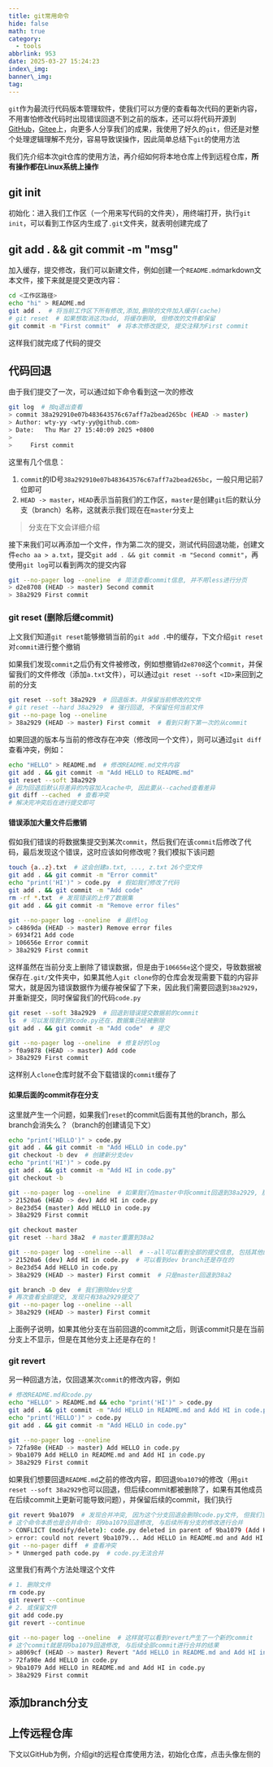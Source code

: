 ```yaml
---
title: git常用命令
hide: false
math: true
category:
  - tools
abbrlink: 953
date: 2025-03-27 15:24:23
index\_img:
banner\_img:
tag:
---
```


`git`作为最流行代码版本管理软件，使我们可以方便的查看每次代码的更新内容，不用害怕修改代码时出现错误回退不到之前的版本，还可以将代码开源到[GitHub](https://github.com/)，[Gitee](https://gitee.com/)上，向更多人分享我们的成果，我使用了好久的`git`，但还是对整个处理逻辑理解不充分，容易导致误操作，因此简单总结下`git`的使用方法

我们先介绍本次git仓库的使用方法，再介绍如何将本地仓库上传到远程仓库，**所有操作都在Linux系统上操作**

## git init
初始化：进入我们工作区（一个用来写代码的文件夹），用终端打开，执行`git init`，可以看到工作区内生成了`.git`文件夹，就表明创建完成了

## git add . && git commit -m "msg"
加入缓存，提交修改，我们可以新建文件，例如创建一个`README.md`markdown文本文件，接下来就是提交更改内容：
```bash
cd <工作区路径>
echo "hi" > README.md
git add .  # 将当前工作区下所有修改,添加,删除的文件加入缓存(cache)
# git reset  # 如果想取消这次add, 将缓存删除, 但修改的文件都保留
git commit -m "First commit"  # 将本次修改提交, 提交注释为First commit
```
这样我们就完成了代码的提交

## 代码回退
由于我们提交了一次，可以通过如下命令看到这一次的修改
```bash
git log  # 按q退出查看
> commit 38a292910e07b483643576c67aff7a2bead265bc (HEAD -> master)
> Author: wty-yy <wty-yy@github.com>
> Date:   Thu Mar 27 15:40:09 2025 +0800
> 
>     First commit
```
这里有几个信息：
1. `commit`的ID号`38a292910e07b483643576c67aff7a2bead265bc`，一般只用记前7位即可
2. `HEAD -> master`，`HEAD`表示当前我们的工作区，`master`是创建`git`后的默认分支（branch）名称，这就表示我们现在在`master`分支上
> 分支在下文会详细介绍

接下来我们可以再添加一个文件，作为第二次的提交，测试代码回退功能，创建文件`echo aa > a.txt`，提交`git add . && git commit -m "Second commit"`，再使用`git log`可以看到两次的提交内容
```bash
git --no-pager log --oneline  # 简洁查看commit信息, 并不用less进行分页
> d2e8708 (HEAD -> master) Second commit
> 38a2929 First commit
```
### git reset (删除后继commit)
上文我们知道`git reset`能够撤销当前的`git add .`中的缓存，下文介绍`git reset`对`commit`进行整个撤销

如果我们发现`commit`之后仍有文件被修改，例如想撤销`d2e8708`这个`commit`，并保留我们的文件修改（添加`a.txt`文件），可以通过`git reset --soft <ID>`来回到之前的分支
```bash
git reset --soft 38a2929  # 回退版本，并保留当前修改的文件
# git reset --hard 38a2929  # 强行回退, 不保留任何当前文件
git --no-page log --oneline
> 38a2929 (HEAD -> master) First commit  # 看到只剩下第一次的从commit
```

如果回退的版本与当前的修改存在冲突（修改同一个文件），则可以通过`git diff`查看冲突，例如：
```bash
echo "HELLO" > README.md  # 修改README.md文件内容
git add . && git commit -m "Add HELLO to README.md"
git reset --soft 38a2929
# 因为回退后默认将差异的内容加入cache中, 因此要从--cached查看差异
git diff --cached  # 查看冲突
# 解决完冲突后在进行提交即可
```

#### 错误添加大量文件后撤销
假如我们错误的将数据集提交到某次`commit`，然后我们在该`commit`后修改了代码，最后发现这个错误，这时应该如何修改呢？我们模拟下该问题
```bash
touch {a..z}.txt  # 这会创建a.txt, ..., z.txt 26个空文件
git add . && git commit -m "Error commit"
echo "print('HI')" > code.py  # 假如我们修改了代码
git add . && git commit -m "Add code"
rm -rf *.txt  # 发现错误的上传了数据集
git add . && git commit -m "Remove error files"

git --no-pager log --oneline  # 最终log
> c4869da (HEAD -> master) Remove error files
> 6934f21 Add code
> 106656e Error commit
> 38a2929 First commit
```
这样虽然在当前分支上删除了错误数据，但是由于`106656e`这个提交，导致数据被保存在`.git/`文件夹中，如果其他人`git clone`你的仓库会发现需要下载的内容非常大，就是因为错误数据作为缓存被保留了下来，因此我们需要回退到`38a2929`，并重新提交，同时保留我们的代码`code.py`
```bash
git reset --soft 38a2929  # 回退到错误提交数据前的commit
ls  # 可以发现我们的code.py还在，数据集已经被删除
git add . && git commit -m "Add code"  # 提交

git --no-pager log --oneline  # 修复好的log
> f0a9878 (HEAD -> master) Add code
> 38a2929 First commit
```
这样别人`clone`仓库时就不会下载错误的`commit`缓存了

#### 如果后面的commit存在分支
这里就产生一个问题，如果我们`reset`的commit后面有其他的branch，那么branch会消失么？（branch的创建请见下文）

```bash
echo "print('HELLO')" > code.py
git add . && git commit -m "Add HELLO in code.py"
git checkout -b dev  # 创建新分支dev
echo "print('HI')" > code.py
git add . && git commit -m "Add HI in code.py"
git checkout -b 

git --no-pager log --oneline  # 如果我们在master中将commit回退到38a2929, 那么dev的commit会消失么
> 21520a6 (HEAD -> dev) Add HI in code.py
> 8e23d54 (master) Add HELLO in code.py
> 38a2929 First commit

git checkout master
git reset --hard 38a2  # master重置到38a2

git --no-pager log --oneline --all  # --all可以看到全部的提交信息, 包括其他的branch
> 21520a6 (dev) Add HI in code.py  # 可以看到dev branch还是存在的
> 8e23d54 Add HELLO in code.py
> 38a2929 (HEAD -> master) First commit  # 只是master回退到38a2

git branch -D dev  # 我们删除dev分支
# 再次查看全部提交, 发现只有38a2929提交了
git --no-pager log --oneline --all
> 38a2929 (HEAD -> master) First commit
```
上面例子说明，如果其他分支在当前回退的commit之后，则该commit只是在当前分支上不显示，但是在其他分支上还是存在的！

### git revert
另一种回退方法，仅回退某次`commit`的修改内容，例如
```bash
# 修改README.md和code.py
echo "HELLO" > README.md && echo "print('HI')" > code.py
git add . && git commit -m "Add HELLO in README.md and Add HI in code.py"
echo "print('HELLO')" > code.py
git add . && git commit -m "Add HELLO in code.py"

git --no-pager log --oneline
> 72fa98e (HEAD -> master) Add HELLO in code.py
> 9ba1079 Add HELLO in README.md and Add HI in code.py
> 38a2929 First commit
```
如果我们想要回退`README.md`之前的修改内容，即回退`9ba1079`的修改（用`git reset --soft 38a2929`也可以回退，但后续commit都被删除了，如果有其他成员在后续commit上更新可能导致问题），并保留后续的commit，我们执行
```bash
git revert 9ba1079  # 发现合并冲突, 因为这个分支回退会删除code.py文件, 但我们当前对code.py文件进行了修改, 所以无法回退
# 这个命令本质也是合并命令: 将9ba1079回退修改, 与后续所有分支的修改进行合并
> CONFLICT (modify/delete): code.py deleted in parent of 9ba1079 (Add HELLO in README.md and Add HI in code.py) and modified in HEAD.  Version HEAD of code.py left in tree.
> error: could not revert 9ba1079... Add HELLO in README.md and Add HI in code.py
git --no-pager diff  # 查看冲突
> * Unmerged path code.py  # code.py无法合并
```
这里我们有两个方法处理这个文件
```bash
# 1. 删除文件
rm code.py
git revert --continue
# 2. 或保留文件
git add code.py
git revert --continue

git --no-pager log --oneline  # 这样就可以看到revert产生了一个新的commit
# 这个commit就是将9ba1079回退修改, 与后续全部commit进行合并的结果
> a8069cf (HEAD -> master) Revert "Add HELLO in README.md and Add HI in code.py"
> 72fa98e Add HELLO in code.py
> 9ba1079 Add HELLO in README.md and Add HI in code.py
> 38a2929 First commit
```

## 添加branch分支

## 上传远程仓库
下文以GitHub为例，介绍git的远程仓库使用方法，初始化仓库，点击头像左侧的

